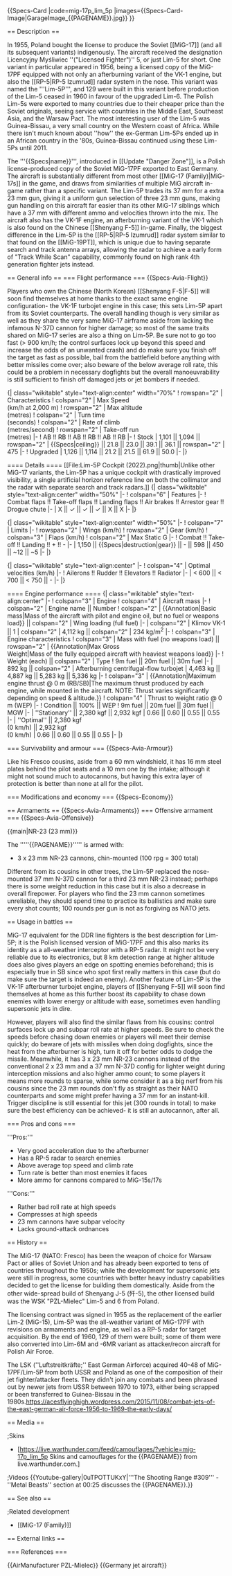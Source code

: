 {{Specs-Card
|code=mig-17p_lim_5p
|images={{Specs-Card-Image|GarageImage_{{PAGENAME}}.jpg}}
}}

== Description ==
<!-- ''In the description, the first part should be about the history of and the creation and combat usage of the aircraft, as well as its key features. In the second part, tell the reader about the aircraft in the game. Insert a screenshot of the vehicle, so that if the novice player does not remember the vehicle by name, he will immediately understand what kind of vehicle the article is talking about.'' -->
In 1955, Poland bought the license to produce the Soviet [[MiG-17]] (and all its subsequent variants) indigenously. The aircraft received the designation Licencyjny Myśliwiec ''("Licensed Fighter")'' 5, or just Lim-5 for short. One variant in particular appeared in 1956, being a licensed copy of the MiG-17PF equipped with not only an afterburning variant of the VK-1 engine, but also the [[RP-5|RP-5 Izumrud]] radar system in the nose. This variant was named the '''Lim-5P''', and 129 were built in this variant before production of the Lim-5 ceased in 1960 in favour of the upgraded Lim-6. The Polish Lim-5s were exported to many countries due to their cheaper price than the Soviet originals, seeing service with countries in the Middle East, Southeast Asia, and the Warsaw Pact. The most interesting user of the Lim-5 was Guinea-Bissau, a very small country on the Western coast of Africa. While there isn't much known about ''how'' the ex-German Lim-5Ps ended up in an African country in the '80s, Guinea-Bissau continued using these Lim-5Ps until 2011.

The '''{{Specs|name}}''', introduced in [[Update "Danger Zone"]], is a Polish license-produced copy of the Soviet MiG-17PF exported to East Germany. The aircraft is substantially different from most other [[MiG-17 (Family)|MiG-17s]] in the game, and draws from similarities of multiple MiG aircraft in-game rather than a specific variant. The Lim-5P trades its 37 mm for a extra 23 mm gun, giving it a uniform gun selection of three 23 mm guns, making gun handling on this aircraft far easier than its other MiG-17 siblings which have a 37 mm with different ammo and velocities thrown into the mix. The aircraft also has the VK-1F engine, an afterburning variant of the VK-1 which is also found on the Chinese [[Shenyang F-5]] in-game. Finally, the biggest difference in the Lim-5P is the [[RP-5|RP-5 Izumrud]] radar system similar to that found on the [[MiG-19PT]], which is unique due to having separate search and track antenna arrays, allowing the radar to achieve a early form of "Track While Scan" capability, commonly found on high rank 4th generation fighter jets instead.

== General info ==
=== Flight performance ===
{{Specs-Avia-Flight}}
<!-- ''Describe how the aircraft behaves in the air. Speed, manoeuvrability, acceleration and allowable loads - these are the most important characteristics of the vehicle.'' -->
Players who own the Chinese (North Korean) [[Shenyang F-5|F-5]] will soon find themselves at home thanks to the exact same engine configuration- the VK-1F turbojet engine in this case; this sets Lim-5P apart from its Soviet counterparts. The overall handling though is very similar as well as they share the very same MiG-17 airframe aside from lacking the infamous N-37D cannon for higher damage; so most of the same traits shared on MiG-17 series are also a thing on Lim-5P. Be sure not to go too fast (> 900 km/h; the control surfaces lock up beyond this speed and increase the odds of an unwanted crash) and do make sure you finish off the target as fast as possible, bail from the battlefield before anything with better missiles come over; also beware of the below average roll rate, this could be a problem in necessary dogfights but the overall manoeuvrability is still sufficient to finish off damaged jets or jet bombers if needed.

{| class="wikitable" style="text-align:center" width="70%"
! rowspan="2" | Characteristics
! colspan="2" | Max Speed<br>(km/h at 2,000 m)
! rowspan="2" | Max altitude<br>(metres)
! colspan="2" | Turn time<br>(seconds)
! colspan="2" | Rate of climb<br>(metres/second)
! rowspan="2" | Take-off run<br>(metres)
|-
! AB !! RB !! AB !! RB !! AB !! RB
|-
! Stock
| 1,101 || 1,094 || rowspan="2" | {{Specs|ceiling}} || 21.8 || 23.0 || 39.1 || 36.1 || rowspan="2" | 475
|-
! Upgraded
| 1,126 || 1,114 || 21.2 || 21.5 || 61.9 || 50.0
|-
|}

==== Details ====
[[File:Lim-5P Cockpit (2022).png|thumb|Unlike other MiG-17 variants, the Lim-5P has a unique cockpit with drastically improved visibility, a single artificial horizon reference line on both the collimator and the radar with separate search and track radars.]]
{| class="wikitable" style="text-align:center" width="50%"
|-
! colspan="6" | Features
|-
! Combat flaps !! Take-off flaps !! Landing flaps !! Air brakes !! Arrestor gear !! Drogue chute
|-
| X || ✓ || ✓ || ✓ || X || X     <!-- ✓ -->
|-
|}

{| class="wikitable" style="text-align:center" width="50%"
|-
! colspan="7" | Limits
|-
! rowspan="2" | Wings (km/h)
! rowspan="2" | Gear (km/h)
! colspan="3" | Flaps (km/h)
! colspan="2" | Max Static G
|-
! Combat !! Take-off !! Landing !! + !! -
|-
| 1,150 <!-- {{Specs|destruction|body}} --> || {{Specs|destruction|gear}} || - || 598 || 450 || ~12 || ~5
|-
|}

{| class="wikitable" style="text-align:center"
|-
! colspan="4" | Optimal velocities (km/h)
|-
! Ailerons !! Rudder !! Elevators !! Radiator
|-
| < 600 || < 700 || < 750 || -
|-
|}

==== Engine performance ====
{| class="wikitable" style="text-align:center"
|-
! colspan="3" | Engine
! colspan="4" | Aircraft mass
|-
! colspan="2" | Engine name || Number
! colspan="2" | {{Annotation|Basic mass|Mass of the aircraft with pilot and engine oil, but no fuel or weapons load}} || colspan="2" | Wing loading (full fuel)
|-
| colspan="2" | Klimov VK-1 || 1
| colspan="2" | 4,112 kg || colspan="2" | 234 kg/m<sup>2</sup>
|-
! colspan="3" | Engine characteristics
! colspan="3" | Mass with fuel (no weapons load) || rowspan="2" | {{Annotation|Max Gross<br>Weight|Mass of the fully equipped aircraft with heaviest weapons load}}
|-
! Weight (each) || colspan="2" | Type
! 9m fuel || 20m fuel || 30m fuel
|-
| 892 kg || colspan="2" | Afterburning centrifugal-flow turbojet
| 4,463 kg || 4,887 kg || 5,283 kg || 5,336 kg
|-
! colspan="3" | {{Annotation|Maximum engine thrust @ 0 m (RB/SB)|The maximum thrust produced by each engine, while mounted in the aircraft. NOTE: Thrust varies significantly depending on speed & altitude.}}
! colspan="4" | Thrust to weight ratio @ 0 m (WEP)
|-
! Condition || 100% || WEP
! 9m fuel || 20m fuel || 30m fuel || MGW
|-
| ''Stationary'' || 2,380 kgf || 2,932 kgf
| 0.66 || 0.60 || 0.55 || 0.55
|-
| ''Optimal'' || 2,380 kgf<br>(0 km/h) || 2,932 kgf<br>(0 km/h)
| 0.66 || 0.60 || 0.55 || 0.55
|-
|}

=== Survivability and armour ===
{{Specs-Avia-Armour}}
<!-- ''Examine the survivability of the aircraft. Note how vulnerable the structure is and how secure the pilot is, whether the fuel tanks are armoured, etc. Describe the armour, if there is any, and also mention the vulnerability of other critical aircraft systems.'' -->
Like his Fresco cousins, aside from a 60 mm windshield, it has 16 mm steel plates behind the pilot seats and a 10 mm one by the intake; although it might not sound much to autocannons, but having this extra layer of protection is better than none at all for the pilot.

=== Modifications and economy ===
{{Specs-Economy}}

== Armaments ==
{{Specs-Avia-Armaments}}
=== Offensive armament ===
{{Specs-Avia-Offensive}}
<!-- ''Describe the offensive armament of the aircraft, if any. Describe how effective the cannons and machine guns are in a battle, and also what belts or drums are better to use. If there is no offensive weaponry, delete this subsection.'' -->
{{main|NR-23 (23 mm)}}

The '''''{{PAGENAME}}''''' is armed with:

* 3 x 23 mm NR-23 cannons, chin-mounted (100 rpg = 300 total)

Different from its cousins in other trees, the Lim-5P replaced the nose-mounted 37 mm N-37D cannon for a third 23 mm NR-23 instead; perhaps there is some weight reduction in this case but it is also a decrease in overall firepower. For players who find the 23 mm cannon sometimes unreliable, they should spend time to practice its ballistics and make sure every shot counts; 100 rounds per gun is not as forgiving as NATO jets.

== Usage in battles ==
<!-- ''Describe the tactics of playing in the aircraft, the features of using aircraft in a team and advice on tactics. Refrain from creating a "guide" - do not impose a single point of view, but instead, give the reader food for thought. Examine the most dangerous enemies and give recommendations on fighting them. If necessary, note the specifics of the game in different modes (AB, RB, SB).'' -->
MiG-17 equivalent for the DDR line fighters is the best description for Lim-5P; it is the Polish licensed version of MiG-17PF and this also marks its identity as a all-weather interceptor with a RP-5 radar. It might not be very reliable due to its electronics, but 8 km detection range at higher altitude does also gives players an edge on spotting enemies beforehand; this is especially true in SB since who spot first really matters in this case (but do make sure the target is indeed an enemy). Another feature of Lim-5P is the VK-1F afterburner turbojet engine, players of [[Shenyang F-5]] will soon find themselves at home as this further boost its capability to chase down enemies with lower energy or altitude with ease, sometimes even handling supersonic jets in dire.

However, players will also find the similar flaws from his cousins: control surfaces lock up and subpar roll rate at higher speeds. Be sure to check the speeds before chasing down enemies or players will meet their demise quickly; do beware of jets with missiles when doing dogfights, since the heat from the afterburner is high, turn it off for better odds to dodge the missile. Meanwhile, it has 3 x 23 mm NR-23 cannons instead of the conventional 2 x 23 mm and a 37 mm N-37D config for lighter weight during interception missions and also higher ammo count; to some players it means more rounds to sparse, while some consider it as a big nerf from his cousins since the 23 mm rounds don't fly as straight as their NATO counterparts and some might prefer having a 37 mm for an instant-kill. Trigger discipline is still essential for this jet (300 rounds in total) to make sure the best efficiency can be achieved- it is still an autocannon, after all.

=== Pros and cons ===
<!-- ''Summarise and briefly evaluate the vehicle in terms of its characteristics and combat effectiveness. Mark its pros and cons in the bulleted list. Try not to use more than 6 points for each of the characteristics. Avoid using categorical definitions such as "bad", "good" and the like - use substitutions with softer forms such as "inadequate" and "effective".'' -->

'''Pros:'''

* Very good acceleration due to the afterburner
* Has a RP-5 radar to search enemies
* Above average top speed and climb rate
* Turn rate is better than most enemies it faces
* More ammo for cannons compared to MiG-15s/17s

'''Cons:'''

* Rather bad roll rate at high speeds
* Compresses at high speeds
* 23 mm cannons have subpar velocity
* Lacks ground-attack ordnances

== History ==
<!-- ''Describe the history of the creation and combat usage of the aircraft in more detail than in the introduction. If the historical reference turns out to be too long, take it to a separate article, taking a link to the article about the vehicle and adding a block "/History" (example: <nowiki>https://wiki.warthunder.com/(Vehicle-name)/History</nowiki>) and add a link to it here using the <code>main</code> template. Be sure to reference text and sources by using <code><nowiki><ref></ref></nowiki></code>, as well as adding them at the end of the article with <code><nowiki><references /></nowiki></code>. This section may also include the vehicle's dev blog entry (if applicable) and the in-game encyclopedia description (under <code><nowiki>=== In-game description ===</nowiki></code>, also if applicable).'' -->
The MiG-17 (NATO: Fresco) has been the weapon of choice for Warsaw Pact or allies of Soviet Union and has already been exported to tens of countries throughout the 1950s; while the development for supersonic jets were still in progress, some countries with better heavy industry capabilities decided to get the license for building them domestically. Aside from the other wide-spread build of Shenyang J-5 (歼-5), the other licensed build was the WSK "PZL-Mielec" Lim-5 and 6 from Poland.

The licensing contract was signed in 1955 as the replacement of the earlier Lim-2 (MiG-15), Lim-5P was the all-weather variant of MiG-17PF with revisions on armaments and engine, as well as a RP-5 radar for target acquisition. By the end of 1960, 129 of them were built; some of them were also converted into Lim-6M and -6MR variant as attacker/recon aircraft for Polish Air Force.

The LSK (''Luftstreitkräfte;'' East German Airforce) acquired 40-48 of MiG-17PF/Lim-5P from both USSR and Poland as one of the composition of their jet fighter/attacker fleets. They didn't join any combats and been phrased out by newer jets from USSR between 1970 to 1973, either being scrapped or been transferred to Guinea-Bissau in the 1980s.<ref>https://acesflyinghigh.wordpress.com/2015/11/08/combat-jets-of-the-east-german-air-force-1956-to-1969-the-early-days/</ref>

== Media ==
<!-- ''Excellent additions to the article would be video guides, screenshots from the game, and photos.'' -->

;Skins

* [https://live.warthunder.com/feed/camouflages/?vehicle=mig-17p_lim_5p Skins and camouflages for the {{PAGENAME}} from live.warthunder.com.]

;Videos
{{Youtube-gallery|0uTPOTTUKxY|'''The Shooting Range #309''' - ''Metal Beasts'' section at 00:25 discusses the {{PAGENAME}}.}}

== See also ==
<!-- ''Links to the articles on the War Thunder Wiki that you think will be useful for the reader, for example:''
* ''reference to the series of the aircraft;''
* ''links to approximate analogues of other nations and research trees.'' -->

;Related development

* [[MiG-17 (Family)]]

== External links ==
<!-- ''Paste links to sources and external resources, such as:''
* ''topic on the official game forum;''
* ''other literature.'' -->

=== References ===
<references />

{{AirManufacturer PZL-Mielec}}
{{Germany jet aircraft}}